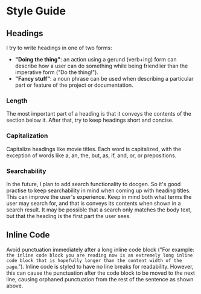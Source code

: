 # Style Guide

## Headings
I try to write headings in one of two forms:
- **"Doing the thing"**: an action using a gerund (verb+ing) form can describe how a user can do something
  while being friendlier than the imperative form ("Do the thing!").
- **"Fancy stuff"**: a noun phrase can be used when describing a particular part or feature of the project
  or documentation.

### Length
The most important part of a heading is that it conveys the contents of the section below it. After that,
try to keep headings short and concise.

### Capitalization
Capitalize headings like movie titles. Each word is capitalized, with the exception of words like a,
an, the, but, as, if, and, or, or prepositions.

### Searchability
In the future, I plan to add search functionality to docgen. So it's good practise to keep searchability
in mind when coming up with heading titles. This can improve the user's experience. Keep in mind
both what terms the user may search for, and that is conveys its contents when shown in a search
result. It may be possible that a search only matches the body text, but that the heading is the first
part the user sees.

## Inline Code
Avoid punctuation immediately after a long inline code block ("For example:
`the inline code block you are reading now is an extremely long inline code block that is hopefully longer
than the content width of the page`.").
Inline code is styled to have no line breaks for readability. However, this can
cause the punctuation after the code block to be moved to the next line, causing
orphaned punctuation from the rest of the sentence as shown above.